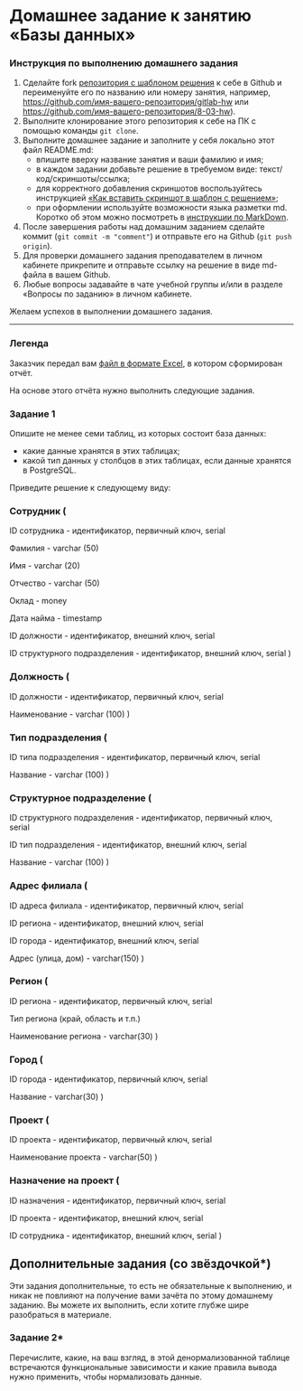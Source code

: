 # Домашнее задание к занятию «Базы данных»

### Инструкция по выполнению домашнего задания

1. Сделайте fork [репозитория c шаблоном решения](https://github.com/netology-code/sys-pattern-homework) к себе в Github и переименуйте его по названию или номеру занятия, например, https://github.com/имя-вашего-репозитория/gitlab-hw или https://github.com/имя-вашего-репозитория/8-03-hw).
2. Выполните клонирование этого репозитория к себе на ПК с помощью команды `git clone`.
3. Выполните домашнее задание и заполните у себя локально этот файл README.md:
   - впишите вверху название занятия и ваши фамилию и имя;
   - в каждом задании добавьте решение в требуемом виде: текст/код/скриншоты/ссылка;
   - для корректного добавления скриншотов воспользуйтесь инструкцией [«Как вставить скриншот в шаблон с решением»](https://github.com/netology-code/sys-pattern-homework/blob/main/screen-instruction.md);
   - при оформлении используйте возможности языка разметки md. Коротко об этом можно посмотреть в [инструкции по MarkDown](https://github.com/netology-code/sys-pattern-homework/blob/main/md-instruction.md).
4. После завершения работы над домашним заданием сделайте коммит (`git commit -m "comment"`) и отправьте его на Github (`git push origin`).
5. Для проверки домашнего задания преподавателем в личном кабинете прикрепите и отправьте ссылку на решение в виде md-файла в вашем Github.
6. Любые вопросы задавайте в чате учебной группы и/или в разделе «Вопросы по заданию» в личном кабинете.

Желаем успехов в выполнении домашнего задания.

---
### Легенда

Заказчик передал вам [файл в формате Excel](https://github.com/netology-code/sdb-homeworks/blob/main/resources/hw-12-1.xlsx), в котором сформирован отчёт. 

На основе этого отчёта нужно выполнить следующие задания.

### Задание 1

Опишите не менее семи таблиц, из которых состоит база данных:

- какие данные хранятся в этих таблицах;
- какой тип данных у столбцов в этих таблицах, если данные хранятся в PostgreSQL.

Приведите решение к следующему виду:

### Сотрудник (

ID сотрудника - идентификатор, первичный ключ, serial

Фамилия - varchar (50)

Имя - varchar (20)

Отчество - varchar (50)

Оклад - money

Дата найма - timestamp

ID должности - идентификатор, внешний ключ, serial

ID структурного подразделения - идентификатор, внешний ключ, serial )

### Должность (

ID должности - идентификатор, первичный ключ, serial

Наименование - varchar (100) )

### Тип подразделения (

ID типа подразделения - идентификатор, первичный ключ, serial

Название - varchar (100) )

### Структурное подразделение (

ID структурного подразделения - идентификатор, первичный ключ, serial

ID тип подразделения - идентификатор, внешний ключ, serial

Название - varchar (100) )

### Адрес филиала (

ID адреса филиала - идентификатор, первичный ключ, serial

ID региона - идентификатор, внешний ключ, serial

ID города - идентификатор, внешний ключ, serial

Адрес (улица, дом) - varchar(150) )

### Регион (

ID региона - идентификатор, первичный ключ, serial

Тип региона (край, область и т.п.)

Наименование региона - varchar(30) )

### Город (

ID города - идентификатор, первичный ключ, serial

Название - varchar(30) )

### Проект (

ID проекта - идентификатор, первичный ключ, serial

Наименование проекта - varchar(50) )

### Назначение на проект (

ID назначения - идентификатор, первичный ключ, serial

ID проекта - идентификатор, внешний ключ, serial

ID сотрудника - идентификатор, внешний ключ, serial )

## Дополнительные задания (со звёздочкой*)
Эти задания дополнительные, то есть не обязательные к выполнению, и никак не повлияют на получение вами зачёта по этому домашнему заданию. Вы можете их выполнить, если хотите глубже шире разобраться в материале.


### Задание 2*

Перечислите, какие, на ваш взгляд, в этой денормализованной таблице встречаются функциональные зависимости и какие правила вывода нужно применить, чтобы нормализовать данные.
